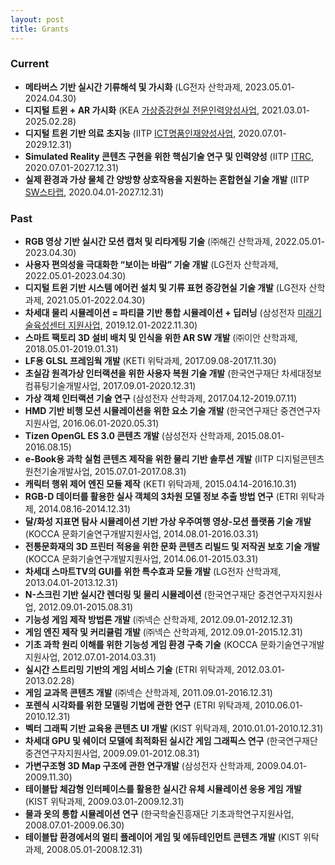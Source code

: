 ```yaml
---
layout: post
title: Grants
---
```


### Current
* **메타버스 기반 실시간 기류해석 및 가시화**  (LG전자 산학과제, 2023.05.01-2024.04.30)
* **디지털 트윈 + AR 가시화** (KEA [가상증강현실 전문인력양성사업](http://www.xrpro.or.kr/), 2021.03.01-2025.02.28)
* **디지털 트윈 기반 의료 초지능** (IITP [ICT명품인재양성사업](https://mpij.korea.ac.kr/mpij/intro/greeting.do), 2020.07.01-2029.12.31)
* **Simulated Reality 콘텐츠 구현을 위한 핵심기술 연구 및 인력양성** (IITP [ITRC](http://itrc.ewha.ac.kr/), 2020.07.01-2027.12.31)
* **실제 환경과 가상 물체 간 양방향 상호작용을 지원하는 혼합현실 기술 개발** (IITP [SW스타랩](http://swstarlab.kr/page/page02_02.php?c=lab36), 2020.04.01-2027.12.31)

### Past
<!-- * **디지털 트윈 기반 카메라 트래킹 및 파이프 재구성을 위한 AI/AR 요소 기술 개발** (㈜이안 산학과제, 2023.01.01-2023.10.31) -->
* **RGB 영상 기반 실시간 모션 캡처 및 리타게팅 기술** (㈜해긴 산학과제, 2022.05.01-2023.04.30)
* **사용자 편의성을 극대화한 “보이는 바람” 기술 개발**  (LG전자 산학과제, 2022.05.01-2023.04.30)
* **디지털 트윈 기반 시스템 에어컨 설치 및 기류 표현 증강현실 기술 개발** (LG전자 산학과제, 2021.05.01-2022.04.30)
* **차세대 물리 시뮬레이션 = 파티클 기반 통합 시뮬레이션 + 딥러닝** (삼성전자 [미래기술육성센터 지원사업](http://www.samsungstf.org/ssrfPr/researcher/viewResearcher.do?idx=240&pageIndex=6&searchCondition=all&searchKeyword=&searchResearchProgram=ICT&searchResearchDepth1=&searchResearchDepth2=&searchResearchBelong=&searchResearchSelectYear=&searchResearchState=), 2019.12.01-2022.11.30)
* **스마트 팩토리 3D 설비 배치 및 인식을 위한 AR SW 개발** (㈜이안 산학과제, 2018.05.01-2019.01.31)
* **LF용 GLSL 프레임웍 개발** (KETI 위탁과제, 2017.09.08-2017.11.30)
* **초실감 원격가상 인터랙션을 위한 사용자 복원 기술 개발** (한국연구재단 차세대정보컴퓨팅기술개발사업, 2017.09.01-2020.12.31)
* **가상 객체 인터랙션 기술 연구** (삼성전자 산학과제, 2017.04.12-2019.07.11)
* **HMD 기반 비행 모션 시뮬레이션을 위한 요소 기술 개발** (한국연구재단 중견연구자지원사업, 2016.06.01-2020.05.31)
* **Tizen OpenGL ES 3.0 콘텐츠 개발** (삼성전자 산학과제, 2015.08.01-2016.08.15)
* **e-Book용 과학 실험 콘텐츠 제작을 위한 물리 기반 솔루션 개발** (IITP 디지털콘텐츠 원천기술개발사업, 2015.07.01-2017.08.31)
* **캐릭터 행위 제어 엔진 모듈 제작** (KETI 위탁과제, 2015.04.14-2016.10.31)
* **RGB-D 데이터를 활용한 실사 객체의 3차원 모델 정보 추출 방법 연구** (ETRI 위탁과제, 2014.08.16-2014.12.31)
* **달/화성 지표면 탐사 시뮬레이션 기반 가상 우주여행 영상-모션 플랫폼 기술 개발** (KOCCA 문화기술연구개발지원사업, 2014.08.01-2016.03.31)
* **전통문화재의 3D 프린터 적용을 위한 문화 콘텐츠 리빌드 및 저작권 보호 기술 개발** (KOCCA 문화기술연구개발지원사업, 2014.06.01-2015.03.31)
* **차세대 스마트TV의 GUI를 위한 특수효과 모듈 개발** (LG전자 산학과제, 2013.04.01-2013.12.31)
* **N-스크린 기반 실시간 렌더링 및 물리 시뮬레이션** (한국연구재단 중견연구자지원사업, 2012.09.01-2015.08.31)
* **기능성 게임 제작 방법론 개발** (㈜넥슨 산학과제, 2012.09.01-2012.12.31)
* **게임 엔진 제작 및 커리큘럼 개발** (㈜넥슨 산학과제, 2012.09.01-2015.12.31)
* **기초 과학 원리 이해를 위한 기능성 게임 환경 구축 기술** (KOCCA 문화기술연구개발지원사업, 2012.07.01-2014.03.31)
* **실시간 스트리밍 기반의 게임 서비스 기술** (ETRI 위탁과제, 2012.03.01-2013.02.28)
* **게임 교과목 콘텐츠 개발** (㈜넥슨 산학과제, 2011.09.01-2016.12.31)
* **포렌식 시각화를 위한 모델링 기법에 관한 연구** (ETRI 위탁과제, 2010.06.01-2010.12.31)
* **벡터 그래픽 기반 교육용 콘텐츠 UI 개발** (KIST 위탁과제, 2010.01.01-2010.12.31)
* **차세대 GPU 및 쉐이더 모델에 최적화된 실시간 게임 그래픽스 연구** (한국연구재단 중견연구자지원사업, 2009.09.01-2012.08.31)
* **가변구조형 3D Map 구조에 관한 연구개발** (삼성전자 산학과제, 2009.04.01-2009.11.30)
* **테이블탑 체감형 인터페이스를 활용한 실시간 유체 시뮬레이션 응용 게임 개발** (KIST 위탁과제, 2009.03.01-2009.12.31)
* **물과 옷의 통합 시뮬레이션 연구** (한국학술진흥재단 기초과학연구지원사업, 2008.07.01-2009.06.30)
* **테이블탑 환경에서의 멀티 플레이어 게임 및 에듀테인먼트 콘텐츠 개발** (KIST 위탁과제, 2008.05.01-2008.12.31)
